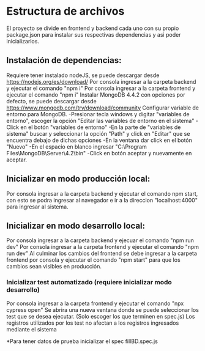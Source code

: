 # Estructura de archivos

El proyecto se divide en frontend y backend cada uno con su propio package.json para instalar sus respectivas dependencias y asi poder inicializarlos.

## Instalación de dependencias:

Requiere tener instalado nodeJS, se puede descargar desde https://nodejs.org/es/download/
Por consola ingresar a la carpeta backend y ejecutar el comando "npm i"
Por consola ingresar a la carpeta frontend y ejecutar el comando "npm i"
Instalar MongoDB 4.4.2 con opciones por defecto, se puede descargar desde https://www.mongodb.com/try/download/community
Configurar variable de entorno para MongoDB.
-Presionar tecla windows y digitar "variables de entorno", escoger la opción "Editar las variables de entorno en el sistema"
-Click en el botón "variables de entorno"
-En la parte de "variables de sistema" buscar y seleccionar la opción "Path" y click en "Editar" que se encuentra debajo de dichas opciones
-En la ventana dar click en el botón "Nuevo"
-En el espacio en blanco ingresar "C:\Program Files\MongoDB\Server\4.2\bin"
-Click en botón aceptar y nuevamente en aceptar.

## Inicializar en modo producción local:

Por consola ingresar a la carpeta backend y ejecutar el comando npm start, con esto se podra ingresar al navegador e ir a la direccion "localhost:4000" para ingresar al sistema.

## Inicializar en modo desarrollo local:

Por consola ingresar a la carpeta backend y ejecuar el comando "npm run dev"
Por consola ingresar a la carpeta frontend y ejecutar el comando "npm run dev"
Al culminar los cambios del frontend se debe ingresar a la carpeta frontend por consola y ejecutar el comando "npm start" para que los cambios sean visibles en producción.

### Inicializar test automatizado (requiere inicializar modo desarrollo)

Por consola ingresar a la carpeta frontend y ejecutar el comando "npx cypress open"
Se abrira una nueva ventana donde se puede seleccionar los test que se desea ejecutar. (Solo escoger los que terminen en spec.js)
Los registros utilizados por los test no afectan a los registros ingresados mediante el sistema

*Para tener datos de prueba inicializar el spec fillBD.spec.js
